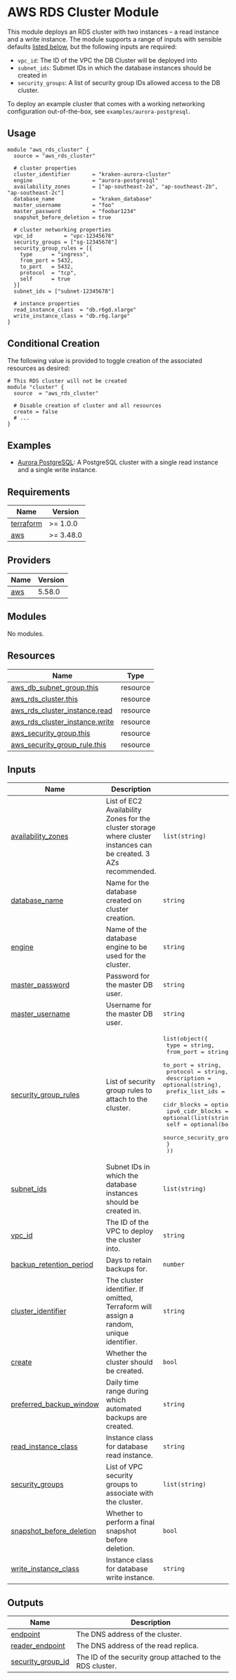 # AWS RDS Cluster Module

This module deploys an RDS cluster with two instances – a read instance and a write instance. The module supports a range of inputs with sensible defaults [listed below](#inputs), but the following inputs are required:

- `vpc_id`: The ID of the VPC the DB Cluster will be deployed into
- `subnet_ids`: Submet IDs in which the database instances should be created in
- `security_groups`: A list of security group IDs allowed access to the DB cluster.

To deploy an example cluster that comes with a working networking configuration out-of-the-box, see `examples/aurora-postgresql`.

## Usage

```hcl
module "aws_rds_cluster" {
  source = "aws_rds_cluster"

  # cluster properties
  cluster_identifier       = "kraken-aurora-cluster"
  engine                   = "aurora-postgresql"
  availability_zones       = ["ap-southeast-2a", "ap-southeast-2b", "ap-southeast-2c"]
  database_name            = "kraken_database"
  master_username          = "foo"
  master_password          = "foobar1234"
  snapshot_before_deletion = true

  # cluster networking properties
  vpc_id          = "vpc-12345678"
  security_groups = ["sg-12345678"]
  security_group_rules = [{
    type      = "ingress",
    from_port = 5432,
    to_port   = 5432,
    protocol  = "tcp",
    self      = true
  }]
  subnet_ids = ["subnet-12345678"]

  # instance properties
  read_instance_class  = "db.r6gd.xlarge"
  write_instance_class = "db.r6g.large"
}
```

## Conditional Creation
The following value is provided to toggle creation of the associated resources as desired:

```hcl
# This RDS cluster will not be created
module "cluster" {
  source  = "aws_rds_cluster"

  # Disable creation of cluster and all resources
  create = false
  # ...
}
```

## Examples

- [Aurora PostgreSQL](./examples/aurora-postgresql/): A PostgreSQL cluster with a single read instance and a single write instance.

<!-- BEGIN_TF_DOCS -->
## Requirements

| Name | Version |
|------|---------|
| <a name="requirement_terraform"></a> [terraform](#requirement\_terraform) | >= 1.0.0 |
| <a name="requirement_aws"></a> [aws](#requirement\_aws) | >= 3.48.0 |

## Providers

| Name | Version |
|------|---------|
| <a name="provider_aws"></a> [aws](#provider\_aws) | 5.58.0 |

## Modules

No modules.

## Resources

| Name | Type |
|------|------|
| [aws_db_subnet_group.this](https://registry.terraform.io/providers/hashicorp/aws/latest/docs/resources/db_subnet_group) | resource |
| [aws_rds_cluster.this](https://registry.terraform.io/providers/hashicorp/aws/latest/docs/resources/rds_cluster) | resource |
| [aws_rds_cluster_instance.read](https://registry.terraform.io/providers/hashicorp/aws/latest/docs/resources/rds_cluster_instance) | resource |
| [aws_rds_cluster_instance.write](https://registry.terraform.io/providers/hashicorp/aws/latest/docs/resources/rds_cluster_instance) | resource |
| [aws_security_group.this](https://registry.terraform.io/providers/hashicorp/aws/latest/docs/resources/security_group) | resource |
| [aws_security_group_rule.this](https://registry.terraform.io/providers/hashicorp/aws/latest/docs/resources/security_group_rule) | resource |

## Inputs

| Name | Description | Type | Default | Required |
|------|-------------|------|---------|:--------:|
| <a name="input_availability_zones"></a> [availability\_zones](#input\_availability\_zones) | List of EC2 Availability Zones for the cluster storage where cluster instances can be created. 3 AZs recommended. | `list(string)` | n/a | yes |
| <a name="input_database_name"></a> [database\_name](#input\_database\_name) | Name for the database created on cluster creation. | `string` | n/a | yes |
| <a name="input_engine"></a> [engine](#input\_engine) | Name of the database engine to be used for the cluster. | `string` | n/a | yes |
| <a name="input_master_password"></a> [master\_password](#input\_master\_password) | Password for the master DB user. | `string` | n/a | yes |
| <a name="input_master_username"></a> [master\_username](#input\_master\_username) | Username for the master DB user. | `string` | n/a | yes |
| <a name="input_security_group_rules"></a> [security\_group\_rules](#input\_security\_group\_rules) | List of security group rules to attach to the cluster. | <pre>list(object({<br>    type                     = string,<br>    from_port                = string,<br>    to_port                  = string,<br>    protocol                 = string,<br>    description              = optional(string),<br>    prefix_list_ids          = optional(list(string)),<br>    cidr_blocks              = optional(list(string)),<br>    ipv6_cidr_blocks         = optional(list(string)),<br>    self                     = optional(bool),<br>    source_security_group_id = optional(string)<br>    }<br>  ))</pre> | n/a | yes |
| <a name="input_subnet_ids"></a> [subnet\_ids](#input\_subnet\_ids) | Subnet IDs in which the database instances should be created in. | `list(string)` | n/a | yes |
| <a name="input_vpc_id"></a> [vpc\_id](#input\_vpc\_id) | The ID of the VPC to deploy the cluster into. | `string` | n/a | yes |
| <a name="input_backup_retention_period"></a> [backup\_retention\_period](#input\_backup\_retention\_period) | Days to retain backups for. | `number` | `1` | no |
| <a name="input_cluster_identifier"></a> [cluster\_identifier](#input\_cluster\_identifier) | The cluster identifier. If omitted, Terraform will assign a random, unique identifier. | `string` | `null` | no |
| <a name="input_create"></a> [create](#input\_create) | Whether the cluster should be created. | `bool` | `true` | no |
| <a name="input_preferred_backup_window"></a> [preferred\_backup\_window](#input\_preferred\_backup\_window) | Daily time range during which automated backups are created. | `string` | `"00:00-02:00"` | no |
| <a name="input_read_instance_class"></a> [read\_instance\_class](#input\_read\_instance\_class) | Instance class for database read instance. | `string` | `"db.r6gd.xlarge"` | no |
| <a name="input_security_groups"></a> [security\_groups](#input\_security\_groups) | List of VPC security groups to associate with the cluster. | `list(string)` | `[]` | no |
| <a name="input_snapshot_before_deletion"></a> [snapshot\_before\_deletion](#input\_snapshot\_before\_deletion) | Whether to perform a final snapshot before deletion. | `bool` | `true` | no |
| <a name="input_write_instance_class"></a> [write\_instance\_class](#input\_write\_instance\_class) | Instance class for database write instance. | `string` | `"db.r6g.large"` | no |

## Outputs

| Name | Description |
|------|-------------|
| <a name="output_endpoint"></a> [endpoint](#output\_endpoint) | The DNS address of the cluster. |
| <a name="output_reader_endpoint"></a> [reader\_endpoint](#output\_reader\_endpoint) | The DNS address of the read replica. |
| <a name="output_security_group_id"></a> [security\_group\_id](#output\_security\_group\_id) | The ID of the security group attached to the RDS cluster. |
<!-- END_TF_DOCS -->